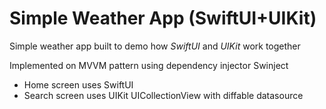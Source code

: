 # Simple Weather App (SwiftUI+UIKit)

Simple weather app built to demo how *SwiftUI* and *UIKit* work together

Implemented on MVVM pattern using dependency injector Swinject

- Home screen uses SwiftUI
- Search screen uses UIKit UICollectionView with diffable datasource
